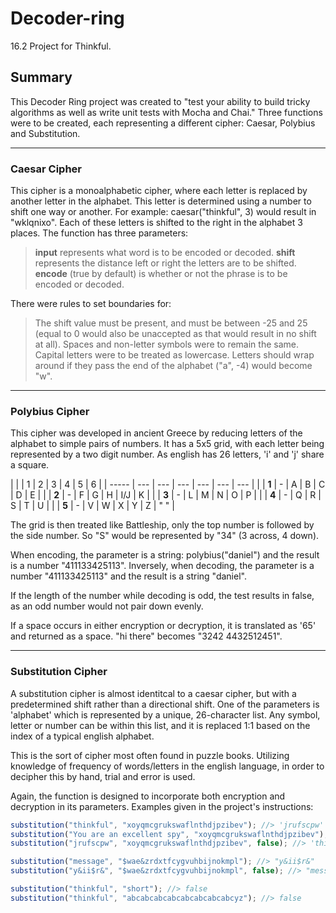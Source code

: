 # Decoder-ring

16.2 Project for Thinkful.

## Summary

This Decoder Ring project was created to "test your ability to build tricky algorithms as well as write unit tests with Mocha and Chai."
Three functions were to be created, each representing a different cipher: Caesar, Polybius and Substitution.

---

### Caesar Cipher

This cipher is a monoalphabetic cipher, where each letter is replaced by another letter in the alphabet. This letter is determined using a number to shift one way or another. For example: caesar("thinkful", 3) would result in "wklqnixo". Each of these letters is shifted to the right in the alphabet 3 places.
The function has three parameters:
> **input** represents what word is to be encoded or decoded.
> **shift** represents the distance left or right the letters are to be shifted.
> **encode** (true by default) is whether or not the phrase is to be encoded or decoded.

There were rules to set boundaries for:
> The shift value must be present, and must be between -25 and 25 (equal to 0 would also be unaccepted as that would result in no shift at all).
> Spaces and non-letter symbols were to remain the same.
> Capital letters were to be treated as lowercase.
> Letters should wrap around if they pass the end of the alphabet ("a", -4) would become "w".

---

### Polybius Cipher

This cipher was developed in ancient Greece by reducing letters of the alphabet to simple pairs of numbers. It has a 5x5 grid, with each letter being represented by a two digit number. As english has 26 letters, 'i' and 'j' share a square.

|       |     | 1   | 2   | 3   | 4   | 5   | 6   |
| ----- | --- | --- | --- | --- | --- | --- |     |
| **1** | -   | A   | B   | C   | D   | E   |     |
| **2** | -   | F   | G   | H   | I/J | K   |     |
| **3** | -   | L   | M   | N   | O   | P   |     |
| **4** | -   | Q   | R   | S   | T   | U   |     |
| **5** | -   | V   | W   | X   | Y   | Z   | " " |

The grid is then treated like Battleship, only the top number is followed by the side number. So "S" would be represented by "34" (3 across, 4 down).

When encoding, the parameter is a string: polybius("daniel") and the result is a number "411133425113". 
Inversely, when decoding, the parameter is a number "411133425113" and the result is a string "daniel".

If the length of the number while decoding is odd, the test results in false, as an odd number would not pair down evenly. 

If a space occurs in either encryption or decryption, it is translated as '65' and returned as a space. "hi there" becomes "3242 4432512451".

---

### Substitution Cipher

A substitution cipher is almost identitcal to a caesar cipher, but with a predetermined shift rather than a directional shift. One of the parameters is 'alphabet' which is represented by a unique, 26-character list. Any symbol, letter or number can be within this list, and it is replaced 1:1 based on the index of a typical english alphabet.

This is the sort of cipher most often found in puzzle books. Utilizing knowledge of frequency of words/letters in the english language, in order to decipher this by hand, trial and error is used. 

Again, the function is designed to incorporate both encryption and decryption in its parameters. Examples given in the project's instructions:

```javascript
substitution("thinkful", "xoyqmcgrukswaflnthdjpzibev"); //> 'jrufscpw'
substitution("You are an excellent spy", "xoyqmcgrukswaflnthdjpzibev"); //> 'elp xhm xf mbymwwmfj dne'
substitution("jrufscpw", "xoyqmcgrukswaflnthdjpzibev", false); //> 'thinkful'

substitution("message", "$wae&zrdxtfcygvuhbijnokmpl"); //> "y&ii$r&"
substitution("y&ii$r&", "$wae&zrdxtfcygvuhbijnokmpl", false); //> "message"

substitution("thinkful", "short"); //> false
substitution("thinkful", "abcabcabcabcabcabcabcabcyz"); //> false
```
